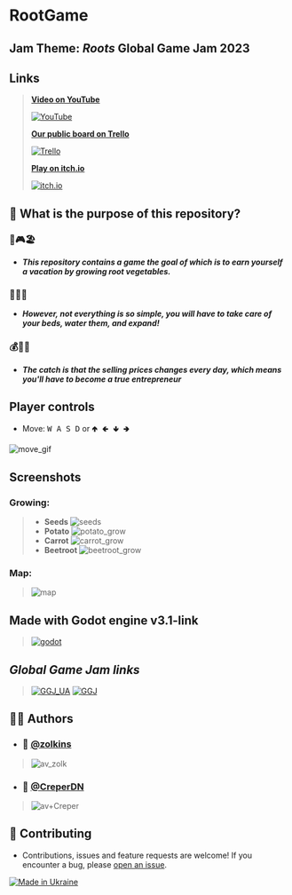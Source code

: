 

# RootGame


## **Jam Theme: *Roots* Global Game Jam 2023**


## Links

>[**Video on YouTube**](https://www.youtube.com/watch?v=4BDzRE_Zzuo&t=13s)
>
>[![YouTube](https://i.imgur.com/qKio0Qq.png)](https://www.youtube.com/watch?v=4BDzRE_Zzuo&t=13s)
>
>[**Our public board on Trello**](https://trello.com/b/biV4kgVa/ggjambestteam)
>
>[![Trello](https://i.imgur.com/L9LRMcz.png)](https://trello.com/b/biV4kgVa/ggjambestteam)
>
>[**Play on itch.io**](https://zolkins.itch.io/rootsgame)
>
>[![itch.io](https://i.imgur.com/RadK1jF.png)](https://zolkins.itch.io/rootsgame)
>
## 🤔 What is the purpose of this repository?

### 🥕🎮🏖️

- ***This repository contains a game the goal of which is to earn yourself a vacation by growing root vegetables.*** 

### 🌱💦😅

- ***However, not everything is so simple, you will have to take care of your beds, water them, and expand!*** 

### 💰💼🚣

- ***The catch is that the selling prices changes every day, which means you'll have to become a true entrepreneur***

##  Player controls

- Move: <kbd>W A S D</kbd> or  <kbd>🢁 🢀 🢃 🢂</kbd> 

![move_gif](https://gcdnb.pbrd.co/images/axbIkuDTUJkq.gif)



## Screenshots

### Growing:

>- **Seeds**
>![seeds](https://i.imgur.com/42AaKw6.gif)
>- **Potato**
>![potato_grow](https://i.imgur.com/uyIKmfO.gif)
>- **Carrot**
>![carrot_grow](https://i.imgur.com/KYH8hrT.gif)
>- **Beetroot**
>![beetroot_grow](https://i.imgur.com/Kxw1QIq.gif)
>

### Map:

>![map](url)

##  Made with Godot engine v3.1-link
>[![godot](https://i.imgur.com/bVjKYem.png)](https://github.com/godotengine/godot)

## *Global Game Jam links*
> [![GGJ_UA](https://blogger.googleusercontent.com/img/a/AVvXsEj7yYOgbZHzKeWymlhZjrMKQho2Obum-Gp2E2GX2aP8WtRO39MnZNlizljjLYpEXHd2CI4mDOQE2uX9btllKuehVPkhhu8KhZv57Q5mj4YQTDCChKrPWjbtCz1CRb0pV13AAAO5LACG3NIfnNKe2nXb4nTxxf0Jaq2rA-OKt_tq-S4ms7PvqdZImcS4vg=s1000)](http://www.ggj.org.ua/)
> [![GGJ](https://i.imgur.com/xusK4li.jpg)](https://globalgamejam.org/) 


## 👨‍💻 Authors
- ### 👤 [@zolkins](https://github.com/zolkins)
>![av_zolk](https://avatars.githubusercontent.com/u/57059372)
- ### 👤 [@CreperDN](https://github.com/CreperDN)
>![av+Creper](https://avatars.githubusercontent.com/u/97560239)

##  🤝 Contributing
- Contributions, issues and feature requests are welcome!
If you encounter a bug, please [open an issue](https://github.com/zolkins/RootGame/issues/new).

[![Made in Ukraine](https://i.imgur.com/WNuB6C0.png)](https://u24.gov.ua/)
